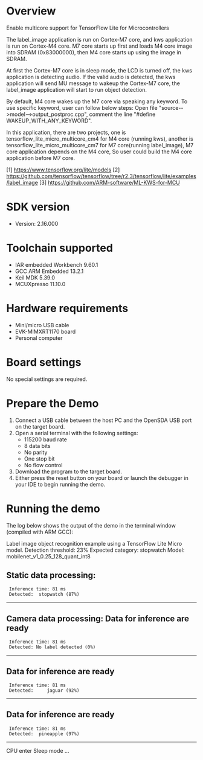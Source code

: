 Overview
========
Enable multicore support for TensorFlow Lite for Microcontrollers

The label_image application is run on Cortex-M7 core, and kws application is run
on Cortex-M4 core. M7 core starts up first and loads M4 core image into SDRAM (0x83000000),
then M4 core starts up using the image in SDRAM.

At first the Cortex-M7 core is in sleep mode, the LCD is turned off, the kws application
is detecting audio. If the valid audio is detected, the kws application will send MU
message to wakeup the Cortex-M7 core, the label_image application will start to run
object detection.

By default, M4 core wakes up the M7 core via speaking any keyword. To use specific keyword,
user can follow below steps:
Open file "source-->model-->output_postproc.cpp", comment the line "#define WAKEUP_WITH_ANY_KEYWORD".

In this application, there are two projects, one is tensorflow_lite_micro_multicore_cm4 for M4 core
(running kws), another is tensorflow_lite_micro_multicore_cm7 for M7 core(running label_image),
M7 core application depends on the M4 core, So user could build the M4 core application before M7 core.

[1] https://www.tensorflow.org/lite/models
[2] https://github.com/tensorflow/tensorflow/tree/r2.3/tensorflow/lite/examples/label_image
[3] https://github.com/ARM-software/ML-KWS-for-MCU


SDK version
===========
- Version: 2.16.000

Toolchain supported
===================
- IAR embedded Workbench  9.60.1
- GCC ARM Embedded  13.2.1
- Keil MDK  5.39.0
- MCUXpresso  11.10.0

Hardware requirements
=====================
- Mini/micro USB cable
- EVK-MIMXRT1170 board
- Personal computer

Board settings
==============
No special settings are required.

Prepare the Demo
================
1. Connect a USB cable between the host PC and the OpenSDA USB port on the target board. 
2. Open a serial terminal with the following settings:
   - 115200 baud rate
   - 8 data bits
   - No parity
   - One stop bit
   - No flow control
3. Download the program to the target board.
4. Either press the reset button on your board or launch the debugger in your IDE to begin running the demo.

Running the demo
================
The log below shows the output of the demo in the terminal window (compiled with ARM GCC):

Label image object recognition example using a TensorFlow Lite Micro model.
Detection threshold: 23%
Expected category: stopwatch
Model: mobilenet_v1_0.25_128_quant_int8

Static data processing:
----------------------------------------
     Inference time: 81 ms
     Detected:  stopwatch (87%)
----------------------------------------


Camera data processing:
Data for inference are ready
----------------------------------------
     Inference time: 81 ms
     Detected: No label detected (0%)
----------------------------------------

Data for inference are ready
----------------------------------------
     Inference time: 81 ms
     Detected:     jaguar (92%)
----------------------------------------

Data for inference are ready
----------------------------------------
     Inference time: 81 ms
     Detected:  pineapple (97%)
----------------------------------------
CPU enter Sleep mode ...
